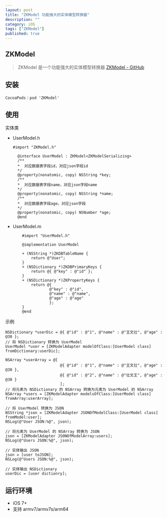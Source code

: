```yaml
---
layout: post
title: "ZKModel 功能强大的实体模型转换器"
description: ""
category: iOS
tags: ["ZKModel"]
published: true
---
```


## ZKModel

> ZKModel 是一个功能强大的实体模型转换器
[ZKModel - GitHub](https://github.com/WangWenzhuang/ZKModel)

## 安装

<pre><code class="language-bash">CocoaPods：pod 'ZKModel'</code></pre>

## 使用

实体类

* UserModel.h

    <pre><code class="language-objectivec">#import "ZKModel.h"

    @interface UserModel : ZKModel&lt;ZKModelSerializing&gt;
    /**
    *  对应数据表字段id，对应json字段id
    */
    @property(nonatomic, copy) NSString *key;
    /**
    *  对应数据表字段name，对应json字段name
    */
    @property(nonatomic, copy) NSString *name;
    /**
    *  对应数据表字段age，对应json字段
    */
    @property(nonatomic, copy) NSNumber *age;
    @end</code></pre>

* UserModel.m

    ```
        #import "UserModel.h"

        @implementation UserModel

        + (NSString *)ZKDBTableName {
            return @"User";
        }
        + (NSDictionary *)ZKDBPrimaryKeys {
            return @{ @"key" : @"id" };
        }
        + (NSDictionary *)ZKPropertyKeys {
            return @{
                    @"key" : @"id",
                    @"name" : @"name",
                    @"age" : @"age"
                    };
        }
        @end
    ```

示例

<pre><code class="language-objectivec">NSDictionary *userDic = @{ @"id" : @"1", @"name" : @"王文壮", @"age" : @30 };
// 将 NSDictionary 转换为 UserModel
UserModel *user = [ZKModelAdapter modelOfClass:[UserModel class] fromDictionary:userDic];

NSArray *userArray = @[
                        @{ @"id" : @"1", @"name" : @"王文壮", @"age" : @30 },
                        @{ @"id" : @"2", @"name" : @"壮文王", @"age" : @30 }
                        ];
// 将元素为 NSDictionary 的 NSArray 转换为元素为 UserModel 的 NSArray
NSArray *users = [ZKModelAdapter modelsOfClass:[UserModel class] fromArray:userArray];

// 将 UserModel 转换为 JSON
NSString *json = [ZKModelAdapter JSONOfModelClass:[UserModel class] fromModel:user];
NSLog(@"User JSON:%@", json);

// 将元素为 UserModel 的 NSArray 转换为 JSON
json = [ZKModelAdapter JSONOfModelArray:users];
NSLog(@"Users JSON:%@", json);

// 实体输出 JSON
json = [user toJSON];
NSLog(@"Users JSON:%@", json);

// 实体输出 NSDictionary
userDic = [user dictionry];</code></pre>

## 运行环境

*	iOS 7+
*	支持 armv7/armv7s/arm64